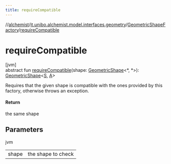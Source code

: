 ```yaml
---
title: requireCompatible
---
```

//[alchemist](../../../index.html)/[it.unibo.alchemist.model.interfaces.geometry](../index.html)/[GeometricShapeFactory](index.html)/[requireCompatible](require-compatible.html)



# requireCompatible



[jvm]\
abstract fun [requireCompatible](require-compatible.html)(shape: [GeometricShape](../-geometric-shape/index.html)<*, *>): [GeometricShape](../-geometric-shape/index.html)<[S](index.html), [A](index.html)>



Requires that the given shape is compatible with the ones provided by this factory, otherwise throws an exception.



#### Return



the same shape



## Parameters


jvm

| | |
|---|---|
| shape | the shape to check |




